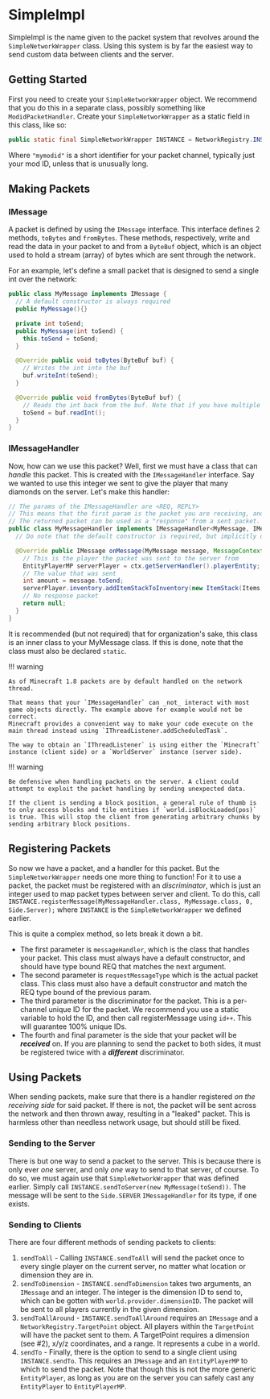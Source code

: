 SimpleImpl
==========

SimpleImpl is the name given to the packet system that revolves around the `SimpleNetworkWrapper` class. Using this system is by far the easiest way to send custom data between clients and the server.

Getting Started
---------------

First you need to create your `SimpleNetworkWrapper` object. We recommend that you do this in a separate class, possibly something like `ModidPacketHandler`. Create your `SimpleNetworkWrapper` as a static field in this class, like so:

```java
public static final SimpleNetworkWrapper INSTANCE = NetworkRegistry.INSTANCE.newSimpleChannel("mymodid");
```

Where `"mymodid"` is a short identifier for your packet channel, typically just your mod ID, unless that is unusually long.

Making Packets
--------------

### IMessage

A packet is defined by using the `IMessage` interface. This interface defines 2 methods, `toBytes` and `fromBytes`. These methods, respectively, write and read the data in your packet to and from a `ByteBuf` object, which is an object used to hold a stream (array) of bytes which are sent through the network.

For an example, let's define a small packet that is designed to send a single int over the network:

```java
public class MyMessage implements IMessage {
  // A default constructor is always required
  public MyMessage(){}

  private int toSend;
  public MyMessage(int toSend) {
    this.toSend = toSend;
  }

  @Override public void toBytes(ByteBuf buf) {
    // Writes the int into the buf
    buf.writeInt(toSend);
  }

  @Override public void fromBytes(ByteBuf buf) {
    // Reads the int back from the buf. Note that if you have multiple values, you must read in the same order you wrote.
    toSend = buf.readInt();
  }
}
```

### IMessageHandler

Now, how can we use this packet? Well, first we must have a class that can *handle* this packet. This is created with the `IMessageHandler` interface. Say we wanted to use this integer we sent to give the player that many diamonds on the server. Let's make this handler:

```java
// The params of the IMessageHandler are <REQ, REPLY>
// This means that the first param is the packet you are receiving, and the second is the packet you are returning.
// The returned packet can be used as a "response" from a sent packet.
public class MyMessageHandler implements IMessageHandler<MyMessage, IMessage> {
  // Do note that the default constructor is required, but implicitly defined in this case

  @Override public IMessage onMessage(MyMessage message, MessageContext ctx) {
    // This is the player the packet was sent to the server from
    EntityPlayerMP serverPlayer = ctx.getServerHandler().playerEntity;
    // The value that was sent
    int amount = message.toSend;
    serverPlayer.inventory.addItemStackToInventory(new ItemStack(Items.diamond, amount));
    // No response packet
    return null;
  }
}
```

It is recommended (but not required) that for organization's sake, this class is an inner class to your MyMessage class. If this is done, note that the class must also be declared `static`.

!!! warning

    As of Minecraft 1.8 packets are by default handled on the network thread.

    That means that your `IMessageHandler` can _not_ interact with most game objects directly. The example above for example would not be correct.
    Minecraft provides a convenient way to make your code execute on the main thread instead using `IThreadListener.addScheduledTask`.

    The way to obtain an `IThreadListener` is using either the `Minecraft` instance (client side) or a `WorldServer` instance (server side).

!!! warning

    Be defensive when handling packets on the server. A client could attempt to exploit the packet handling by sending unexpected data.

    If the client is sending a block position, a general rule of thumb is to only access blocks and tile entities if `world.isBlockLoaded(pos)` is true. This will stop the client from generating arbitrary chunks by sending arbitrary block positions.

Registering Packets
-------------------

So now we have a packet, and a handler for this packet. But the `SimpleNetworkWrapper` needs one more thing to function! For it to use a packet, the packet must be registered with an *discriminator*, which is just an integer used to map packet types between server and client. To do this, call `INSTANCE.registerMessage(MyMessageHandler.class, MyMessage.class, 0, Side.Server);` where `INSTANCE` is the `SimpleNetworkWrapper` we defined earlier.

This is quite a complex method, so lets break it down a bit.

- The first parameter is `messageHandler`, which is the class that handles your packet. This class must always have a default constructor, and should have type bound REQ that matches the next argument.
- The second parameter is `requestMessageType` which is the actual packet class. This class must also have a default constructor and match the REQ type bound of the previous param.
- The third parameter is the discriminator for the packet. This is a per-channel unique ID for the packet. We recommend you use a static variable to hold the ID, and then call registerMessage using `id++`. This will guarantee 100% unique IDs.
- The fourth and final parameter is the side that your packet will be ***received*** on. If you are planning to send the packet to both sides, it must be registered twice with a ***different*** discriminator.


Using Packets
-------------

When sending packets, make sure that there is a handler registered *on the receiving side* for said packet. If there is not, the packet will be sent across the network and then thrown away, resulting in a "leaked" packet. This is harmless other than needless network usage, but should still be fixed.

### Sending to the Server

There is but one way to send a packet to the server. This is because there is only ever *one* server, and only *one* way to send to that server, of course. To do so, we must again use that `SimpleNetworkWrapper` that was defined earlier. Simply call `INSTANCE.sendToServer(new MyMessage(toSend))`. The message will be sent to the `Side.SERVER` `IMessageHandler` for its type, if one exists.

### Sending to Clients


There are four different methods of sending packets to clients:

1. `sendToAll` - Calling `INSTANCE.sendToAll` will send the packet once to every single player on the current server, no matter what location or dimension they are in.
2. `sendToDimension` - `INSTANCE.sendToDimension` takes two arguments, an `IMessage` and an integer. The integer is the dimension ID to send to, which can be gotten with `world.provider.dimensionID`. The packet will be sent to all players currently in the given dimension.
3. `sendToAllAround` - `INSTANCE.sendToAllAround` requires an `IMessage` and a `NetworkRegistry.TargetPoint` object. All players within the `TargetPoint` will have the packet sent to them. A TargetPoint requires a dimension (see #2), x/y/z coordinates, and a range. It represents a cube in a world.
4. `sendTo` - Finally, there is the option to send to a single client using `INSTANCE.sendTo`. This requires an `IMessage` and an `EntityPlayerMP` to which to send the packet. Note that though this is not the more generic `EntityPlayer`, as long as you are on the server you can safely cast any `EntityPlayer` to `EntityPlayerMP`.
